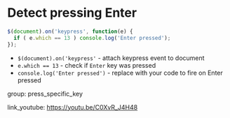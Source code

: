 # Detect pressing Enter

```javascript
$(document).on('keypress', function(e) {
  if ( e.which == 13 ) console.log('Enter pressed');
});
```

- `$(document).on('keypress'` - attach keypress event to document
- `e.which == 13` - check if ```Enter``` key was pressed
- `console.log('Enter pressed')` - replace with your code to fire on Enter pressed

group: press_specific_key


link_youtube: https://youtu.be/C0XvR_J4H48
